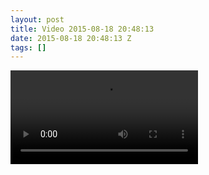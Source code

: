 ```yaml
---
layout: post
title: Video 2015-08-18 20:48:13
date: 2015-08-18 20:48:13 Z
tags: []
---
```

<video autoplay="autoplay" controls="controls"><source src="https://vimeo.com/136606856"></video>

